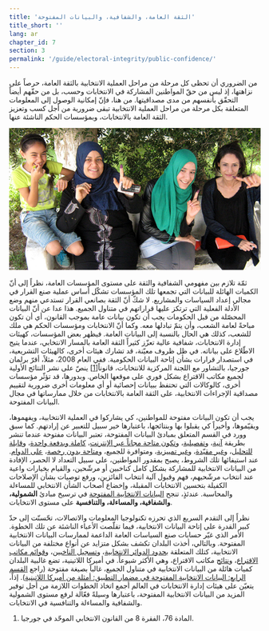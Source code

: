 ```yaml
---
title: 'الثقة العامة، والشفافية، والبيانات المفتوحة'
title_short: ''
lang: ar
chapter_id: 7
section: 3
permalink: '/guide/electoral-integrity/public-confidence/'
---
```


من الضروري أن تحظى كل مرحلة من مراحل العملية الانتخابية بالثقة العامة، حرصاً على نزاهتها، إذ ليس من حقّ المواطنين المشاركة في الانتخابات وحسب، بل من حقّهم أيضاً التحقّق بأنفسهم من مدى مصداقيتها. من هنا، فإنّ إمكانية الوصول إلى المعلومات المتعلقة بكل مرحلة من مراحل العملية الانتخابية تبقى ضرورية من أجل كسب وتعزيز الثقة العامة بالانتخابات، وبمؤسسات الحكم الناشئة عنها.

![NDI Photo, Tunisia election 2014](/assets/images/guide/NDI-Photo-Tunisia-election-2014.jpg)

ثمّة تلازم بين مفهومي الشفافية والثقة على مستوى المؤسسات العامة، نظراً إلى أنّ الكميات الهائلة للبيانات التي تجمعها تلك المؤسسات تشكّل أساس عملية صنع القرار في مجالي إعداد السياسات والمشاريع. لا شكّ أنّ الثقة بصانعي القرار تستدعي منهم وضع الأدلة الفعلية التي ترتكز عليها قراراتهم في متناول الجميع. هذا عدا عن أنّ البيانات المحصّلة من قبل الحكومات يجب أن تكون بيانات عامة بموجب القانون، أي أن تكون مباحةً لعامة الشعب، وأن يتمّ تبادلها معه. وكما أنّ الانتخابات ومؤسسات الحكم هي ملك للشعب، كذلك هي الحال بالنسبة إلى البيانات العامة. فيظهر بعض المؤسسات، كهيئات إدارة الانتخابات، شفافية عالية تعزّز كثيراً الثقة العامة بالمسار الانتخابي، عندما يتيح الاطّلاع على بياناته. في ظل ظروف معيّنة، قد تشارك هيئات أخرى، كالهيئات التشريعية، في استصدار قرارات بشأن إتاحة البيانات الحكومية. ففي العام 2008، مثلاً، أقرّ برلمان جورجيا، بالتشاور مع اللجنة المركزية للانتخابات، قانوناً[\[1\]](#footnote-1) ينصّ على نشر النتائج الأولية لجميع مكاتب الاقتراع بشكل فوري على موقعها الخاص. وبدورها، قد تؤثّر مؤسسات أخرى، كالوكالات التي تحتفظ ببيانات إحصائية أو أي معلومات أخرى ضرورية لتقييم مصداقية الإجراءات الانتخابية، على الثقة العامة بالانتخابات من خلال ممارساتها في مجال البيانات المفتوحة.

يجب أن تكون البيانات مفتوحة للمواطنين، كي يشاركوا في العملية الانتخابية، ويفهموها، ويقيّموها، وأخيراً كي يقبلوا بها وبنتائجها، باعتبارها خير سبيل للتعبير عن إرادتهم. كما سبق وورد في القسم المتعلق بمبادئ البيانات المفتوحة، تعتبر البيانات مفتوحة عندما تنشر بطريقة [آنية](/ar/guide/principles/timely/)، و[تفصيلية](/ar/guide/principles/granular/)، و[تكون متاحة مجاناً عبر الإنترنت](/ar/guide/principles/available-for-free/)، [كاملة وبدفعة واحدة](/ar/guide/principles/complete-and-in-bulk/)، و[قابلة للتحليل](/ar/guide/principles/analyzable/)، و[غير مقيّدة](/ar/guide/principles/non-proprietary/)، و[غير تمييزية](/ar/guide/principles/non-discriminatory/)، ومتوافرة للجميع، و[متاحة بدون رخصة](/ar/guide/principles/license-free/)، [على الدوام](/ar/guide/principles/permanently-available/). عند استيفائها تلك الشروط، يصبح بمقدور المواطنين، على سبيل التعداد لا الحصر، الإفادة من البيانات الانتخابية للمشاركة بشكل كامل كناخبين أو مرشّحين، والقيام بخيارات واعية عند انتخاب مرشّحيهم، فهم وقبول آلية انتخاب الفائزين، ورفع توصيات بشأن الإصلاحات الكفيلة بتحسين الانتخابات المقبلة، وإخضاع أصحاب الشأن الانتخابي للمساءلة والمحاسبة. عندئذٍ، تنجح [البيانات الانتخابية المفتوحة](/ar/guide/electoral-integrity/) في ترسيخ مبادئ **الشمولية، والشفافية، والمساءلة، والتنافسية** على مستوى الانتخابات.

نظراً إلى التقدم السريع الذي تحرزه تكنولوجيا المعلومات والاتصالات، تحّسنّت إلى حدّ كبير القدرة على إتاحة البيانات الانتخابية، فيما تقلّصت الأعباء الناشئة عن تلك الخطوة. الأمر الذي غيّر حسابات صنع السياسات العامة الداعمة لممارسات البيانات الانتخابية المفتوحة. وبالتالي، أخذت البلدان تكشف بشكل متزايد عن أنواع مختلفة من البيانات الانتخابية، كتلك المتعلقة [بحدود الدوائر الانتخابية](/ar/guide/key-categories/electoral-boundaries/)، و[تسجيل الناخبين](/ar/guide/key-categories/voter-registration/)، و[قوائم مكاتب الاقتراع](/ar/guide/key-categories/polling-stations/)، و[نتائج](/ar/guide/key-categories/election-results/) مكاتب الاقتراع، وهي الأكثر شيوعاً. في أميركا اللاتينية، تضع غالبية البلدان كميات هائلة من البيانات الانتخابية في متناول الجميع، غالباً بصيغة مفتوحة (راجع [القسم الرابع: البيانات الانتخابية المفتوحة في مضمار التطبيق: أمثلة من أميركا اللاتينية](/ar/guide/country-examples/)). إذاً، يتعيّن على هيئات إدارة الانتخابات في العالم أجمع اتخاذ الخطوات اللازمة من أجل توفير المزيد من البيانات الانتخابية المفتوحة، باعتبارها وسيلةً فعّالة لرفع مستوى الشمولية والشفافية والمساءلة والتنافسية في الانتخابات.

1.  [](#reference-1)المادة 76، الفقرة 8 من القانون الانتخابي الموحّد في جورجيا.
